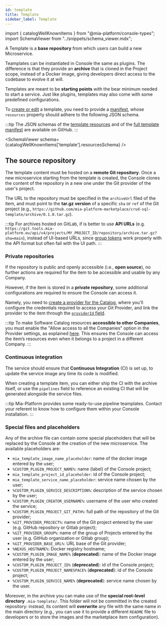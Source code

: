 ```yaml
---
id: template
title: Template
sidebar_label: Template
---
```


import { catalogWellKnownItems } from "@mia-platform/console-types";
import SchemaViewer from "../snippets/schema_viewer.mdx";

A Template is a **base repository** from which users can build a new Microservice.

Teamplates can be instantiated in Console the same as plugins. The difference is that they provide an **archive** that is cloned in the Project scope, instead of a Docker image, giving developers direct access to the codebase to evolve it at will.

Templates are meant to be **starting points** with the bear minimum needed to start a service. Just like plugins, templates may also come with some predefined configurations.

To [create or edit](/software-catalog/management/overview.md) a template, you need to provide a [manifest](./overview.md), whose `resources` property should adhere to the following JSON schema.

:::tip
The JSON schemas of the [template resources](https://raw.githubusercontent.com/mia-platform/console-sdk/refs/tags/%40mia-platform/console-types%400.38.11/packages/console-types/schemas/catalog/template.resources.schema.json) and of the [full template manifest](https://raw.githubusercontent.com/mia-platform/console-sdk/refs/tags/%40mia-platform/console-types%400.38.11/packages/console-types/schemas/catalog/template.manifest.schema.json) are available on GitHub.
:::

<SchemaViewer schema={catalogWellKnownItems['template'].resourcesSchema} />

## The source repository

The template content must be hosted on a **remote Git repository**. Once a new microservice starting from the template is created, the Console clones the content of the repository in a new one under the Git provider of the user's project.

The URL to the repository must be specified in the `archiveUrl` filed of the item, and must point to the **tar.gz version** of a specific `sha` or `ref` of the Git project (e.g., `https://github.com/mia-platform-marketplace/crud-sql-template/archive/0.1.0.tar.gz`).

:::tip
For archives hosted on GitLab, if is better to use **API URLs** (e.g. `https://git.tools.mia-platform.eu/api/v4/projects/MY_PROJECT_ID/repository/archive.tar.gz?sha=main`), instead of UI-based URLs, since [group tokens](https://docs.gitlab.com/user/group/settings/group_access_tokens/) work properly with the API format but often fail with the UI path.
:::

### Private repositories

If the repository is public and openly accessible (i.e., **open source**), no further actions are required for the item to be accessible and usable by any Company.

However, if the item is stored in a **private repository**, some additional configurations are required to ensure the Console can access it.

Namely, you need to [create a provider for the Catalog](/console/company-configuration/providers/configure-marketplace-provider.mdx), where you'll configure the credentials required to access your Git Provider, and link the provider to the item through the [`providerId` field](./overview.md).

:::tip
To make Software Catalog resources **accessible to other Companies**, you must enable the "Allow access to all the Companies" option in the Provider settings, as explained [here](/console/company-configuration/providers/configure-marketplace-provider.mdx#step-2-provider-details). This ensures the Console can access the item’s resources even when it belongs to a project in a different Company.
:::

### Continuous integration

The service should ensure that **Continuous Integration** (CI) is set up, to update the service image any time its code is modified.

When creating a template item, you can either ship the CI with the archive itself, or use the `pipelines` field to reference an existing CI that will be generated alongside the service files.

:::tip
Mia-Platform provides some ready-to-use pipeline teamplates. Contact your referent to know how to configure them within your Console installation.
:::

### Special files and placeholders

Any of the archive file can contain some special placeholders that will be replaced by the Console at the creation of the new microservice. The available placeholders are:

- `mia_template_image_name_placeholder`: name of the docker image entered by the user;
- `%CUSTOM_PLUGIN_PROJECT_NAME%`: name (label) of the Console project;
- `mia_template_project_id_placeholder`: id of the Console project;
- `mia_template_service_name_placeholder`: service name chosen by the user;
- `%CUSTOM_PLUGIN_SERVICE_DESCRIPTION%`: description of the service chosen by the user;
- `%CUSTOM_PLUGIN_CREATOR_USERNAME%`: username of the user who created the service;
- `%CUSTOM_PLUGIN_PROJECT_GIT_PATH%`: full path of the repository of the Git provider;
- `%GIT_PROVIDER_PROJECT%`: name of the Git project entered by the user (e.g. GitHub repository or Gitlab project);
- `%GIT_PROVIDER_GROUP%`: name of the group of Projects entered by the user (e.g. GitHub organization or Gitlab group);
- `%GIT_PROVIDER_BASE_URL%`: URL base of the Git provider;
- `%NEXUS_HOSTNAME%`: Docker registry hostname;
- `%CUSTOM_PLUGIN_IMAGE_NAME%` (**deprecated**): name of the Docker image entered by the user;
- `%CUSTOM_PLUGIN_PROJECT_ID%` (**deprecated**): id of the Console project;
- `%CUSTOM_PLUGIN_PROJECT_NAMESPACE%` (**deprecated**): id of the Console project;
- `%CUSTOM_PLUGIN_SERVICE_NAME%` (**deprecated**): service name chosen by the user.

Moreover, in the archive you can make use of the **special root-level directory** `.mia-template/`. This folder will not be committed in the created repository: instead, its content will **overwrite** any file with the same name in the main directory (e.g., you can use it to provide a different `README` file to developers or to store the images and the marketplace item configuration).
